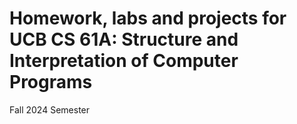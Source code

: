 # Homework, labs and projects for UCB CS 61A: Structure and Interpretation of Computer Programs
Fall 2024 Semester

